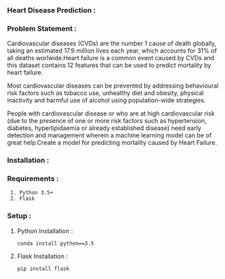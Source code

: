 ### Heart Disease Prediction :


### Problem Statement :

 Cardiovascular diseases (CVDs) are the number 1 cause of death globally, taking an estimated 17.9 million lives each year, which accounts for 31% of all deaths worlwide.Heart failure is a common event caused by CVDs and this dataset contains 12 features that can be used to predict mortality by heart failure.

 Most cardiovascular diseases can be prevented by addressing behavioural risk factors such as tobacco use, unhealthy diet and obesity, physical inactivity and harmful use of alcohol using population-wide strategies.

 People with cardiovascular disease or who are at high cardiovascular risk (due to the presence of one or more risk factors such as hypertension, diabetes, hyperlipidaemia or already established disease) need early detection and management wherein a machine learning model can be of great help.Create a model for predicting mortality caused by Heart Failure.
 
 
 ### Installation :
 
 ### Requirements :
 
     1. Python 3.5+
     2. Flask
     
### Setup :

  1. Python Installation :
  
     ``` 
     conda install python==3.5 
     ```
     
  2. Flask Installation :
  
     ```
     pip install flask 
     ```
 
 
